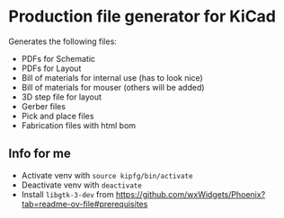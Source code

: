 # Production file generator for KiCad

Generates the following files:
* PDFs for Schematic
* PDFs for Layout
* Bill of materials for internal use (has to look nice)
* Bill of materials for mouser (others will be added)
* 3D step file for layout
* Gerber files
* Pick and place files
* Fabrication files with html bom

## Info for me
* Activate venv with `source kipfg/bin/activate`
* Deactivate venv with `deactivate`
* Install `libgtk-3-dev` from
  https://github.com/wxWidgets/Phoenix?tab=readme-ov-file#prerequisites
